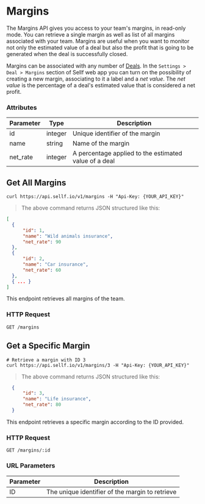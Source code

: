 # <a name="margins"></a>Margins

The Margins API gives you access to your team's margins, in read-only mode. You can retrieve a single margin as well as list of all margins associated with your team. Margins are useful when you want to monitor not only the estimated value of a deal but also the profit that is going to be generated when the deal is successfully closed.

Margins can be associated with any number of [Deals](#deals). In the `Settings > Deal > Margins` section of Sellf web app you can turn on the possibility of creating a new margin, associating to it a label and a *net value*. The *net value* is the percentage of a deal's estimated value that is considered a net profit.

### Attributes

Parameter | Type | Description
--------- | ------- | -----------
id | integer | Unique identifier of the margin
name | string | Name of the margin
net_rate | integer | A percentage applied to the estimated value of a deal


## Get All Margins

```shell
curl https://api.sellf.io/v1/margins -H "Api-Key: {YOUR_API_KEY}"
```

> The above command returns JSON structured like this:

```json
[
  {
	  "id": 1,
	  "name": "Wild animals insurance",
	  "net_rate": 90
  },
  {
	  "id": 2,
	  "name": "Car insurance",
	  "net_rate": 60
  },
  { ... }
]
```

This endpoint retrieves all margins of the team.

### HTTP Request

`GET /margins`




## Get a Specific Margin

```shell
# Retrieve a margin with ID 3
curl https://api.sellf.io/v1/margins/3 -H "Api-Key: {YOUR_API_KEY}"
```

> The above command returns JSON structured like this:

```json
  {
	  "id": 3,
	  "name": "Life insurance",
	  "net_rate": 80
  }
```

This endpoint retrieves a specific margin according to the ID provided.

### HTTP Request

`GET /margins/:id`

### URL Parameters

Parameter | Description
--------- | -----------
ID | The unique identifier of the margin to retrieve